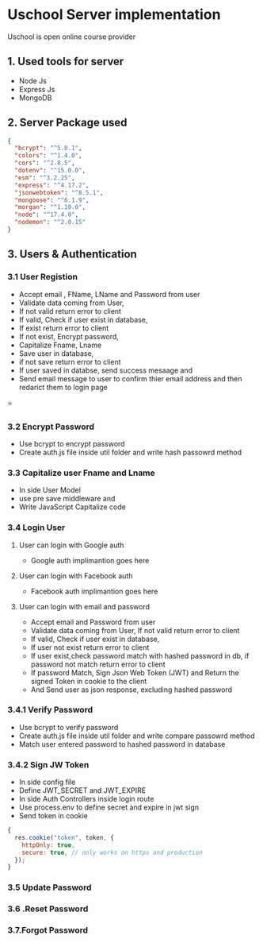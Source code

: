 # Uschool Server implementation

Uschool is open online course provider

## 1. Used tools for server

- Node Js
- Express Js
- MongoDB

## 2. Server Package used

```json
{
  "bcrypt": "^5.0.1",
  "colors": "^1.4.0",
  "cors": "^2.8.5",
  "dotenv": "^15.0.0",
  "esm": "^3.2.25",
  "express": "^4.17.2",
  "jsonwebtoken": "^8.5.1",
  "mongoose": "^6.1.9",
  "morgan": "^1.10.0",
  "node": "^17.4.0",
  "nodemon": "^2.0.15"
}
```

## 3. Users & Authentication

### 3.1 User Registion

- Accept email , FName, LName and Password from user
- Validate data coming from User,
- If not valid return error to client
- If valid, Check if user exist in database,
- If exist return error to client
- If not exist, Encrypt password,
- Capitalize Fname, Lname
- Save user in database,
- if not save return error to client
- If user saved in databse, send success mesaage and
- Send email message to user to confirm thier email address and then redarict them to login page

⭐

  <!-- ![User Register!](/server/note/images/S1.png "user") -->

### 3.2 Encrypt Password

- Use bcrypt to encrypt password
- Create auth.js file inside util folder and write hash passowrd method

### 3.3 Capitalize user Fname and Lname

- In side User Model
- use pre save middleware and
- Write JavaScript Capitalize code

### 3.4 Login User

1.  User can login with Google auth
    - Google auth implimantion goes here
2.  User can login with Facebook auth
    - Facebook auth implimantion goes here
3.  User can login with email and password

    - Accept email and Password from user
    - Validate data coming from User, If not valid return error to client
    - If valid, Check if user exist in database,
    - If user not exist return error to client
    - If user exist,check password match with hashed password in db, if password not match return error to client
    - If password Match, Sign Json Web Token (JWT) and Return the signed Token in cookie to the client
    - And Send user as json response, excluding hashed password

### 3.4.1 Verify Password

- Use bcrypt to verify password
- Create auth.js file inside util folder and write compare passowrd method
- Match user entered password to hashed password in database

### 3.4.2 Sign JW Token

- In side config file
- Define JWT_SECRET and JWT_EXPIRE
- In side Auth Controllers inside login route
- Use process.env to define secret and expire in jwt sign
- Send token in cookie

```js
{
  res.cookie("token", token, {
    httpOnly: true,
    secure: true, // only works on https and production
  });
}
```

### 3.5 Update Password

### 3.6 .Reset Password

### 3.7.Forgot Password
